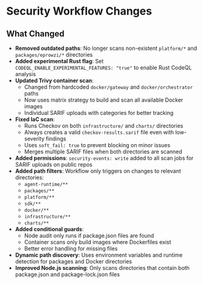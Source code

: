 # Security Workflow Changes

## What Changed

- **Removed outdated paths**: No longer scans non-existent `platform/*` and `packages/eprowzi/*` directories
- **Added experimental Rust flag**: Set `CODEQL_ENABLE_EXPERIMENTAL_FEATURES: "true"` to enable Rust CodeQL analysis
- **Updated Trivy container scan**: 
  - Changed from hardcoded `docker/gateway` and `docker/orchestrator` paths
  - Now uses matrix strategy to build and scan all available Docker images
  - Individual SARIF uploads with categories for better tracking
- **Fixed IaC scan**:
  - Runs Checkov on both `infrastructure/` and `charts/` directories
  - Always creates a valid `checkov-results.sarif` file even with low-severity findings
  - Uses `soft_fail: true` to prevent blocking on minor issues
  - Merges multiple SARIF files when both directories are scanned
- **Added permissions**: `security-events: write` added to all scan jobs for SARIF uploads on public repos
- **Added path filters**: Workflow only triggers on changes to relevant directories:
  - `agent-runtime/**`
  - `packages/**`
  - `platform/**`
  - `sdk/**`
  - `docker/**`
  - `infrastructure/**`
  - `charts/**`
- **Added conditional guards**: 
  - Node audit only runs if package.json files are found
  - Container scans only build images where Dockerfiles exist
  - Better error handling for missing files
- **Dynamic path discovery**: Uses environment variables and runtime detection for packages and Docker directories
- **Improved Node.js scanning**: Only scans directories that contain both package.json and package-lock.json files
